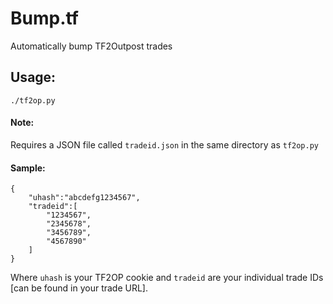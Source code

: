 # Bump.tf
Automatically bump TF2Outpost trades

## Usage:

    ./tf2op.py

#### Note:

Requires a JSON file called `tradeid.json` in the same directory as
`tf2op.py` 

#### Sample:

    {                                                                         
        "uhash":"abcdefg1234567",                           
        "tradeid":[                                                           
            "1234567",                                                       
            "2345678",                                                       
            "3456789",                                                       
            "4567890"                                                        
        ]                                                                     
    }

Where `uhash` is your TF2OP cookie and `tradeid` are your individual
trade IDs [can be found in your trade URL].
